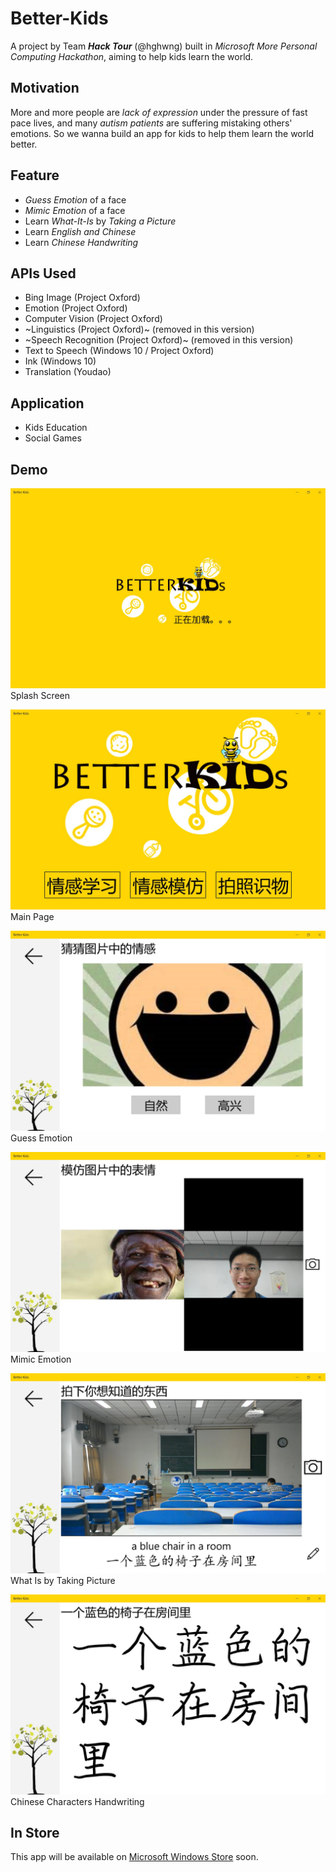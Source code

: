 # Better-Kids

A project by Team **_Hack Tour_** (@hghwng) built in *Microsoft More Personal Computing Hackathon*, aiming to help kids learn the world.

## Motivation

More and more people are *lack of expression* under the pressure of fast pace lives, and many *autism patients* are suffering mistaking others' emotions. So we wanna build an app for kids to help them learn the world better.

## Feature

- *Guess Emotion* of a face
- *Mimic Emotion* of a face
- Learn *What-It-Is* by *Taking a Picture*
- Learn *English and Chinese*
- Learn *Chinese Handwriting*

## APIs Used

- Bing Image (Project Oxford)
- Emotion (Project Oxford)
- Computer Vision (Project Oxford)
- ~Linguistics (Project Oxford)~ (removed in this version)
- ~Speech Recognition (Project Oxford)~ (removed in this version)
- Text to Speech (Windows 10 / Project Oxford)
- Ink (Windows 10)
- Translation (Youdao)

## Application

- Kids Education
- Social Games

## Demo

![Splash Screen](Demo/0_Splash.jpg)
Splash Screen

![Main Page](Demo/0_Main.jpg)
Main Page

![Guess Emotion](Demo/1_Guess.jpg)
Guess Emotion

![Mimic Emotion](Demo/2_Mimic.jpg)
Mimic Emotion

![What Is by Taking Picture](Demo/3_WhatIs.jpg)
What Is by Taking Picture

![Chinese Characters Handwriting](Demo/4_Ink_Done.jpg)
Chinese Characters Handwriting

## In Store

This app will be available on [Microsoft Windows Store](https://www.microsoft.com/zh-cn/store/apps/Better%20Kids/9NBLGGH4WLZH) soon.
